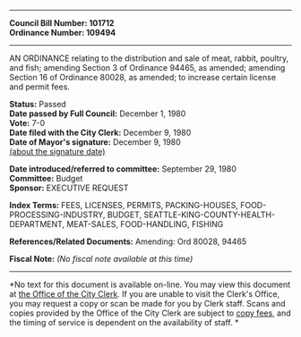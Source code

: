 * * * * *  
  
**Council Bill Number: [](#h0)[](#h2)101712**   
**Ordinance Number: 109494**  
  
* * * * *  
  
AN ORDINANCE relating to the distribution and sale of meat, rabbit, poultry, and fish; amending Section 3 of Ordinance 94465, as amended; amending Section 16 of Ordinance 80028, as amended; to increase certain license and permit fees.  
  
**Status:** Passed   
**Date passed by Full Council:** December 1, 1980   
**Vote:** 7-0   
**Date filed with the City Clerk:** December 9, 1980   
**Date of Mayor's signature:** December 9, 1980   
[(about the signature date)](/~public/approvaldate.htm)   
  
  
**Date introduced/referred to committee:** September 29, 1980   
**Committee:** Budget   
**Sponsor:** EXECUTIVE REQUEST   
  
**Index Terms:** FEES, LICENSES, PERMITS, PACKING-HOUSES, FOOD-PROCESSING-INDUSTRY, BUDGET, SEATTLE-KING-COUNTY-HEALTH-DEPARTMENT, MEAT-SALES, FOOD-HANDLING, FISHING  
  
**References/Related Documents:** Amending: Ord 80028, 94465  
  
**Fiscal Note:** *(No fiscal note available at this time)*  
  
* * * * *  
  
*No text for this document is available on-line. You may view this document at [the Office of the City Clerk](http://www.seattle.gov/leg/clerk/contactUs.htm). If you are unable to visit the Clerk's Office, you may request a copy or scan be made for you by Clerk staff. Scans and copies provided by the Office of the City Clerk are subject to [copy fees](http://clerk.seattle.gov/~public/clerkfees.htm), and the timing of service is dependent on the availability of staff. *  
  
  
